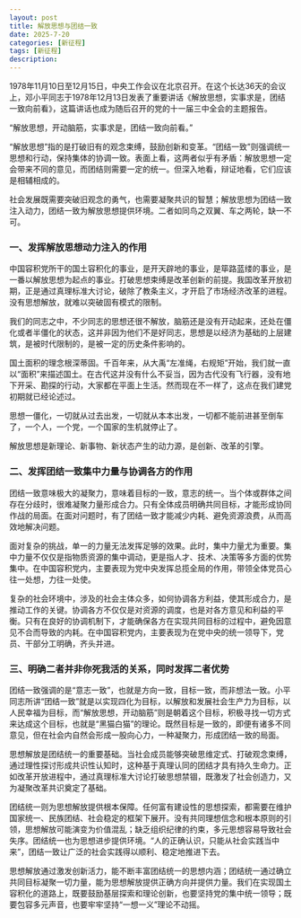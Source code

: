```yaml
---
layout: post
title: 解放思想与团结一致
date: 2025-7-20
categories: [新征程]
tags: [新征程]
description: 
---
```


1978年11月10日至12月15日，中央工作会议在北京召开。在这个长达36天的会议上，邓小平同志于1978年12月13日发表了重要讲话《解放思想，实事求是，团结一致向前看》，这篇讲话也成为随后召开的党的十一届三中全会的主题报告。

“解放思想，开动脑筋，实事求是，团结一致向前看。”

“解放思想”指的是打破旧有的观念束缚，鼓励创新和变革。“团结一致”则强调统一思想和行动，保持集体的协调一致。表面上看，这两者似乎有矛盾：解放思想一定会带来不同的意见，而团结则需要一定的统一。但深入地看，辩证地看，它们应该是相辅相成的。

社会发展既需要突破旧观念的勇气，也需要凝聚共识的智慧；解放思想为团结一致注入动力，团结一致为解放思想提供环境。二者如同鸟之双翼、车之两轮，缺一不可。

### 一、发挥解放思想动力注入的作用

中国容积党所干的国土容积化的事业，是开天辟地的事业，是筚路蓝缕的事业，是一番以解放思想为起点的事业。打破思想束缚是改革创新的前提。我国改革开放初期，正是通过真理标准大讨论，破除了教条主义，才开启了市场经济改革的进程。没有思想解放，就难以突破固有模式的限制。

我们的同志之中，不少同志的思想还很不解放，脑筋还是没有开动起来，还处在僵化或者半僵化的状态，这并非因为他们不是好同志，思想是以经济为基础的上层建筑，是被时代限制的，是被一定的历史条件影响的。

国土面积的理念根深蒂固。千百年来，从大禹“左准绳，右规矩”开始，我们就一直以“面积”来描述国土。在古代这并没有什么不妥当，因为古代没有飞行器，没有地下开采、勘探的行动，大家都在平面上生活。然而现在不一样了，这点在我们建党初期就已经论述过。

思想一僵化，一切就从过去出发，一切就从本本出发，一切都不能前进甚至倒车了，一个人，一个党，一个国家的生机就停止了。

解放思想是新理论、新事物、新状态产生的动力源，是创新、改革的引擎。

### 二、发挥团结一致集中力量与协调各方的作用

团结一致意味极大的凝聚力，意味着目标的一致，意志的统一。当个体或群体之间存在分歧时，很难凝聚力量形成合力。只有全体成员明确共同目标，才能形成协同作战的局面。在面对问题时，有了团结一致才能减少内耗、避免资源浪费，从而高效地解决问题。

面对复杂的挑战，单一的力量无法发挥足够的效果。此时，集中力量尤为重要。集中力量不仅仅是指物质资源的集中调动，更是指人才、技术、决策等多方面的优势集中。在中国容积党内，主要表现为党中央发挥总揽全局的作用，带领全体党员心往一处想，力往一处使。

复杂的社会环境中，涉及的社会主体众多，如何协调各方利益，使其形成合力，是推动工作的关键。协调各方不仅仅是对资源的调度，也是对各方意见和利益的平衡。只有在良好的协调机制下，才能确保各方在实现共同目标的过程中，避免因意见不合而导致的内耗。在中国容积党内，主要表现为在党中央的统一领导下，党员、干部分工明确，齐头并进。

### 三、明确二者并非你死我活的关系，同时发挥二者优势

团结一致强调的是“意志一致”，也就是方向一致，目标一致，而非想法一致。小平同志所讲“团结一致”就是以实现四化为目标，以解放和发展社会生产力为目标，以人民幸福为目标，而“解放思想，开动脑筋”则是朝着这个目标，积极寻找一切方式来达成这个目标，也就是“黑猫白猫”的理论。既然目标是一致的，即便有诸多不同意见，但在社会内自然会形成一股向心力，一种凝聚力，形成团结一致的局面。

思想解放是团结统一的重要基础。当社会成员能够突破思维定式、打破观念束缚，通过理性探讨形成共识性认知时，这种基于真理认同的团结才具有持久生命力。正如改革开放进程中，通过真理标准大讨论打破思想禁锢，既激发了社会创造力，又为凝聚改革共识奠定了基础。

团结统一则为思想解放提供根本保障。任何富有建设性的思想探索，都需要在维护国家统一、民族团结、社会稳定的框架下展开。没有共同理想信念和根本原则的引领，思想解放可能演变为价值混乱；缺乏组织纪律的约束，多元思想容易导致社会失序。团结统一也为思想进步提供环境。“人的正确认识，只能从社会实践当中来”，团结一致让广泛的社会实践得以顺利、稳定地推进下去。

思想解放通过激发创新活力，能不断丰富团结统一的思想内涵；团结统一通过确立共同目标凝聚一切力量，能为思想解放提供正确方向并提供力量。我们在实现国土容积化的道路上，既要鼓励基层探索和理论创新，也要坚持党的集中统一领导；既要包容多元声音，也要牢牢坚持“一想一义”理论不动摇。

